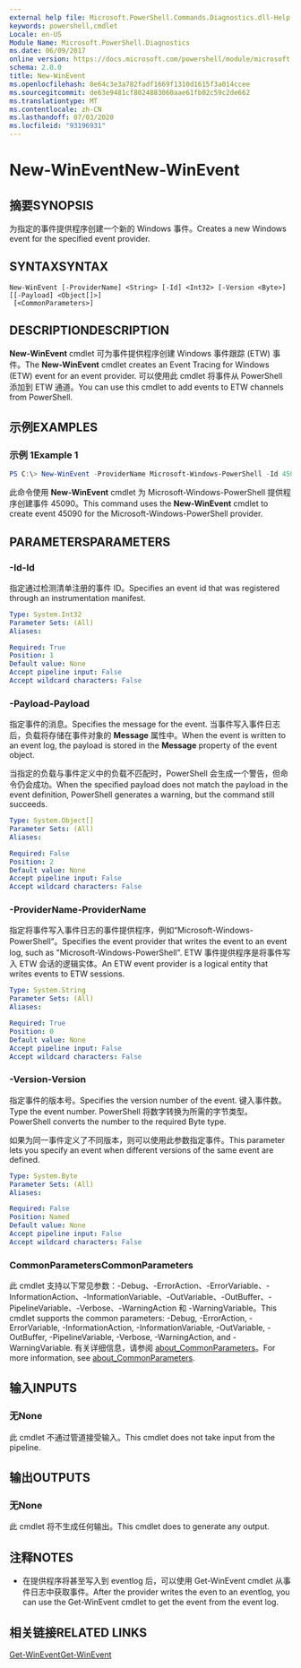 ```yaml
---
external help file: Microsoft.PowerShell.Commands.Diagnostics.dll-Help.xml
keywords: powershell,cmdlet
Locale: en-US
Module Name: Microsoft.PowerShell.Diagnostics
ms.date: 06/09/2017
online version: https://docs.microsoft.com/powershell/module/microsoft.powershell.diagnostics/new-winevent?view=powershell-7&WT.mc_id=ps-gethelp
schema: 2.0.0
title: New-WinEvent
ms.openlocfilehash: 8e64c3e3a782fadf1669f1310d1615f3a014ccee
ms.sourcegitcommit: de63e9481cf8024883060aae61fb02c59c2de662
ms.translationtype: MT
ms.contentlocale: zh-CN
ms.lasthandoff: 07/03/2020
ms.locfileid: "93196931"
---
```

# <span data-ttu-id="619eb-103">New-WinEvent</span><span class="sxs-lookup"><span data-stu-id="619eb-103">New-WinEvent</span></span>

## <span data-ttu-id="619eb-104">摘要</span><span class="sxs-lookup"><span data-stu-id="619eb-104">SYNOPSIS</span></span>
<span data-ttu-id="619eb-105">为指定的事件提供程序创建一个新的 Windows 事件。</span><span class="sxs-lookup"><span data-stu-id="619eb-105">Creates a new Windows event for the specified event provider.</span></span>

## <span data-ttu-id="619eb-106">SYNTAX</span><span class="sxs-lookup"><span data-stu-id="619eb-106">SYNTAX</span></span>

```
New-WinEvent [-ProviderName] <String> [-Id] <Int32> [-Version <Byte>] [[-Payload] <Object[]>]
 [<CommonParameters>]
```

## <span data-ttu-id="619eb-107">DESCRIPTION</span><span class="sxs-lookup"><span data-stu-id="619eb-107">DESCRIPTION</span></span>

<span data-ttu-id="619eb-108">**New-WinEvent** cmdlet 可为事件提供程序创建 Windows 事件跟踪 (ETW) 事件。</span><span class="sxs-lookup"><span data-stu-id="619eb-108">The **New-WinEvent** cmdlet creates an Event Tracing for Windows (ETW) event for an event provider.</span></span>
<span data-ttu-id="619eb-109">可以使用此 cmdlet 将事件从 PowerShell 添加到 ETW 通道。</span><span class="sxs-lookup"><span data-stu-id="619eb-109">You can use this cmdlet to add events to ETW channels from PowerShell.</span></span>

## <span data-ttu-id="619eb-110">示例</span><span class="sxs-lookup"><span data-stu-id="619eb-110">EXAMPLES</span></span>

### <span data-ttu-id="619eb-111">示例 1</span><span class="sxs-lookup"><span data-stu-id="619eb-111">Example 1</span></span>

```powershell
PS C:\> New-WinEvent -ProviderName Microsoft-Windows-PowerShell -Id 45090 -Payload @("Workflow", "Running")
```

<span data-ttu-id="619eb-112">此命令使用 **New-WinEvent** cmdlet 为 Microsoft-Windows-PowerShell 提供程序创建事件 45090。</span><span class="sxs-lookup"><span data-stu-id="619eb-112">This command uses the **New-WinEvent** cmdlet to create event 45090 for the Microsoft-Windows-PowerShell provider.</span></span>

## <span data-ttu-id="619eb-113">PARAMETERS</span><span class="sxs-lookup"><span data-stu-id="619eb-113">PARAMETERS</span></span>

### <span data-ttu-id="619eb-114">-Id</span><span class="sxs-lookup"><span data-stu-id="619eb-114">-Id</span></span>

<span data-ttu-id="619eb-115">指定通过检测清单注册的事件 ID。</span><span class="sxs-lookup"><span data-stu-id="619eb-115">Specifies an event id that was registered through an instrumentation manifest.</span></span>

```yaml
Type: System.Int32
Parameter Sets: (All)
Aliases:

Required: True
Position: 1
Default value: None
Accept pipeline input: False
Accept wildcard characters: False
```

### <span data-ttu-id="619eb-116">-Payload</span><span class="sxs-lookup"><span data-stu-id="619eb-116">-Payload</span></span>

<span data-ttu-id="619eb-117">指定事件的消息。</span><span class="sxs-lookup"><span data-stu-id="619eb-117">Specifies the message for the event.</span></span> <span data-ttu-id="619eb-118">当事件写入事件日志后，负载将存储在事件对象的 **Message** 属性中。</span><span class="sxs-lookup"><span data-stu-id="619eb-118">When the event is written to an event log, the payload is stored in the **Message** property of the event object.</span></span>

<span data-ttu-id="619eb-119">当指定的负载与事件定义中的负载不匹配时，PowerShell 会生成一个警告，但命令仍会成功。</span><span class="sxs-lookup"><span data-stu-id="619eb-119">When the specified payload does not match the payload in the event definition, PowerShell generates a warning, but the command still succeeds.</span></span>

```yaml
Type: System.Object[]
Parameter Sets: (All)
Aliases:

Required: False
Position: 2
Default value: None
Accept pipeline input: False
Accept wildcard characters: False
```

### <span data-ttu-id="619eb-120">-ProviderName</span><span class="sxs-lookup"><span data-stu-id="619eb-120">-ProviderName</span></span>

<span data-ttu-id="619eb-121">指定将事件写入事件日志的事件提供程序，例如“Microsoft-Windows-PowerShell”。</span><span class="sxs-lookup"><span data-stu-id="619eb-121">Specifies the event provider that writes the event to an event log, such as "Microsoft-Windows-PowerShell".</span></span> <span data-ttu-id="619eb-122">ETW 事件提供程序是将事件写入 ETW 会话的逻辑实体。</span><span class="sxs-lookup"><span data-stu-id="619eb-122">An ETW event provider is a logical entity that writes events to ETW sessions.</span></span>

```yaml
Type: System.String
Parameter Sets: (All)
Aliases:

Required: True
Position: 0
Default value: None
Accept pipeline input: False
Accept wildcard characters: False
```

### <span data-ttu-id="619eb-123">-Version</span><span class="sxs-lookup"><span data-stu-id="619eb-123">-Version</span></span>

<span data-ttu-id="619eb-124">指定事件的版本号。</span><span class="sxs-lookup"><span data-stu-id="619eb-124">Specifies the version number of the event.</span></span> <span data-ttu-id="619eb-125">键入事件数。</span><span class="sxs-lookup"><span data-stu-id="619eb-125">Type the event number.</span></span> <span data-ttu-id="619eb-126">PowerShell 将数字转换为所需的字节类型。</span><span class="sxs-lookup"><span data-stu-id="619eb-126">PowerShell converts the number to the required Byte type.</span></span>

<span data-ttu-id="619eb-127">如果为同一事件定义了不同版本，则可以使用此参数指定事件。</span><span class="sxs-lookup"><span data-stu-id="619eb-127">This parameter lets you specify an event when different versions of the same event are defined.</span></span>

```yaml
Type: System.Byte
Parameter Sets: (All)
Aliases:

Required: False
Position: Named
Default value: None
Accept pipeline input: False
Accept wildcard characters: False
```

### <span data-ttu-id="619eb-128">CommonParameters</span><span class="sxs-lookup"><span data-stu-id="619eb-128">CommonParameters</span></span>

<span data-ttu-id="619eb-129">此 cmdlet 支持以下常见参数：-Debug、-ErrorAction、-ErrorVariable、-InformationAction、-InformationVariable、-OutVariable、-OutBuffer、-PipelineVariable、-Verbose、-WarningAction 和 -WarningVariable。</span><span class="sxs-lookup"><span data-stu-id="619eb-129">This cmdlet supports the common parameters: -Debug, -ErrorAction, -ErrorVariable, -InformationAction, -InformationVariable, -OutVariable, -OutBuffer, -PipelineVariable, -Verbose, -WarningAction, and -WarningVariable.</span></span> <span data-ttu-id="619eb-130">有关详细信息，请参阅 [about_CommonParameters](https://go.microsoft.com/fwlink/?LinkID=113216)。</span><span class="sxs-lookup"><span data-stu-id="619eb-130">For more information, see [about_CommonParameters](https://go.microsoft.com/fwlink/?LinkID=113216).</span></span>

## <span data-ttu-id="619eb-131">输入</span><span class="sxs-lookup"><span data-stu-id="619eb-131">INPUTS</span></span>

### <span data-ttu-id="619eb-132">无</span><span class="sxs-lookup"><span data-stu-id="619eb-132">None</span></span>

<span data-ttu-id="619eb-133">此 cmdlet 不通过管道接受输入。</span><span class="sxs-lookup"><span data-stu-id="619eb-133">This cmdlet does not take input from the pipeline.</span></span>

## <span data-ttu-id="619eb-134">输出</span><span class="sxs-lookup"><span data-stu-id="619eb-134">OUTPUTS</span></span>

### <span data-ttu-id="619eb-135">无</span><span class="sxs-lookup"><span data-stu-id="619eb-135">None</span></span>

<span data-ttu-id="619eb-136">此 cmdlet 将不生成任何输出。</span><span class="sxs-lookup"><span data-stu-id="619eb-136">This cmdlet does to generate any output.</span></span>

## <span data-ttu-id="619eb-137">注释</span><span class="sxs-lookup"><span data-stu-id="619eb-137">NOTES</span></span>

* <span data-ttu-id="619eb-138">在提供程序将甚至写入到 eventlog 后，可以使用 Get-WinEvent cmdlet 从事件日志中获取事件。</span><span class="sxs-lookup"><span data-stu-id="619eb-138">After the provider writes the even to an eventlog, you can use the Get-WinEvent cmdlet to get the event from the event log.</span></span>

## <span data-ttu-id="619eb-139">相关链接</span><span class="sxs-lookup"><span data-stu-id="619eb-139">RELATED LINKS</span></span>

[<span data-ttu-id="619eb-140">Get-WinEvent</span><span class="sxs-lookup"><span data-stu-id="619eb-140">Get-WinEvent</span></span>](Get-WinEvent.md)
